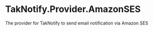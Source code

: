 # TakNotify.Provider.AmazonSES
The provider for TakNotify to send email notification via Amazon SES
